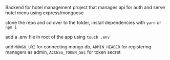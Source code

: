 Backend for hotel management project that manages api for auth and serve hotel menu using express/mongoose

clone the repo and cd over to the folder, install dependencies with `yarn` or `npm i`

add a .env file in root of the app using `touch .env`

add `MONGO_URI` for connecting mongo db, `ADMIN_HEADER` for registering managers as admin, `ACCESS_TOKEN_SEC` for token secret
